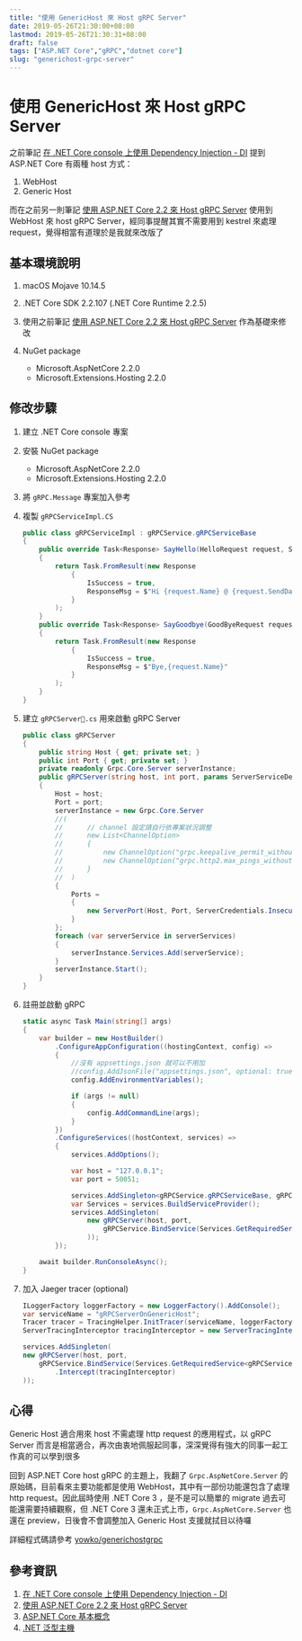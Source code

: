 ```yaml
---
title: "使用 GenericHost 來 Host gRPC Server"
date: 2019-05-26T21:30:00+08:00
lastmod: 2019-05-26T21:30:31+08:00
draft: false
tags: ["ASP.NET Core","gRPC","dotnet core"]
slug: "generichost-grpc-server"
---
```

# 使用 GenericHost 來 Host gRPC Server

之前筆記 [在 .NET Core console 上使用 Dependency Injection - DI](https://blog.yowko.com/dotnet-core-console-di/) 提到 ASP.NET Core 有兩種 host 方式：

1. WebHost
2. Generic Host

而在之前另一則筆記 [使用 ASP.NET Core 2.2 來 Host gRPC Server](https://blog.yowko.com/aspdotnet-core-2-host-grpc-server/) 使用到 WebHost 來 host gRPC Server，經同事提醒其實不需要用到 kestrel 來處理 request，覺得相當有道理於是我就來改版了

## 基本環境說明

1. macOS Mojave 10.14.5
2. .NET Core SDK 2.2.107 (.NET Core Runtime 2.2.5)
3. 使用之前筆記 [使用 ASP.NET Core 2.2 來 Host gRPC Server](https://blog.yowko.com/aspdotnet-core-2-host-grpc-server/) 作為基礎來修改
4. NuGet package

    - Microsoft.AspNetCore 2.2.0
    - Microsoft.Extensions.Hosting 2.2.0

## 修改步驟

1. 建立 .NET Core console 專案
2. 安裝 NuGet package
  
    - Microsoft.AspNetCore 2.2.0
    - Microsoft.Extensions.Hosting 2.2.0

3. 將 `gRPC.Message` 專案加入參考
4. 複製 `gRPCServiceImpl.CS`

    ```cs
    public class gRPCServiceImpl : gRPCService.gRPCServiceBase
    {
        public override Task<Response> SayHello(HelloRequest request, ServerCallContext context)
        {
            return Task.FromResult(new Response
                {
                    IsSuccess = true,
                    ResponseMsg = $"Hi {request.Name} @ {request.SendDate.ToDateTime()} !!!"
                }
            );
        }
        public override Task<Response> SayGoodbye(GoodByeRequest request, ServerCallContext context)
        {
            return Task.FromResult(new Response
                {
                    IsSuccess = true,
                    ResponseMsg = $"Bye,{request.Name}"
                }
            );
        }
    }
    ```

5. 建立 `gRPCServer.cs` 用來啟動 gRPC Server

    ```cs
    public class gRPCServer
    {
        public string Host { get; private set; }
        public int Port { get; private set; }
        private readonly Grpc.Core.Server serverInstance;
        public gRPCServer(string host, int port, params ServerServiceDefinition[] serverServices)
        {
            Host = host;
            Port = port;
            serverInstance = new Grpc.Core.Server
            //(
            //      // channel 設定請自行依專案狀況調整
            //      new List<ChannelOption>
            //      {
            //          new ChannelOption("grpc.keepalive_permit_without_calls", 1),
            //          new ChannelOption("grpc.http2.max_pings_without_data", 0)
            //      }
            //  )
            {
                Ports =
                {
                    new ServerPort(Host, Port, ServerCredentials.Insecure)
                }
            };
            foreach (var serverService in serverServices)
            {
                serverInstance.Services.Add(serverService);
            }
            serverInstance.Start();
        }
    }
    ```

6. 註冊並啟動 gRPC

    ```cs
    static async Task Main(string[] args)
    {
        var builder = new HostBuilder()
            .ConfigureAppConfiguration((hostingContext, config) =>
            {
                //沒有 appsettings.json 就可以不用加
                //config.AddJsonFile("appsettings.json", optional: true);
                config.AddEnvironmentVariables();

                if (args != null)
                {
                    config.AddCommandLine(args);
                }
            })
            .ConfigureServices((hostContext, services) =>
            {
                services.AddOptions();

                var host = "127.0.0.1";
                var port = 50051;

                services.AddSingleton<gRPCService.gRPCServiceBase, gRPCServiceImpl>();
                var Services = services.BuildServiceProvider();
                services.AddSingleton(
                    new gRPCServer(host, port,
                        gRPCService.BindService(Services.GetRequiredService<gRPCService.gRPCServiceBase>())
                    ));
            });

        await builder.RunConsoleAsync();
    }
    ```

7. 加入 Jaeger tracer (optional)

    ```cs
    ILoggerFactory loggerFactory = new LoggerFactory().AddConsole();
    var serviceName = "gRPCServerOnGenericHost";
    Tracer tracer = TracingHelper.InitTracer(serviceName, loggerFactory);
    ServerTracingInterceptor tracingInterceptor = new ServerTracingInterceptor(tracer);

    services.AddSingleton(
    new gRPCServer(host, port,
        gRPCService.BindService(Services.GetRequiredService<gRPCService.gRPCServiceBase>())
            .Intercept(tracingInterceptor)
    ));
    ```

## 心得

Generic Host 適合用來 host 不需處理 http request 的應用程式，以 gRPC Server 而言是相當適合，再次由衷地佩服起同事，深深覺得有強大的同事一起工作真的可以學到很多

回到 ASP.NET Core host gRPC 的主題上，我翻了 `Grpc.AspNetCore.Server` 的原始碼，目前看來主要功能都是使用 WebHost，其中有一部份功能還包含了處理 http request。因此屆時使用 .NET Core 3 ，是不是可以簡單的 migrate 過去可能還需要持續觀察，但 .NET Core 3 還未正式上市，`Grpc.AspNetCore.Server` 也還在 preview，日後會不會調整加入 Generic Host 支援就拭目以待囉

詳細程式碼請參考 [yowko/generichostgrpc](https://github.com/yowko/generichostgrpc)

## 參考資訊

1. [在 .NET Core console 上使用 Dependency Injection - DI](https://blog.yowko.com/dotnet-core-console-di/)
2. [使用 ASP.NET Core 2.2 來 Host gRPC Server](https://blog.yowko.com/aspdotnet-core-2-host-grpc-server/)
3. [ASP.NET Core 基本概念](https://docs.microsoft.com/zh-tw/aspnet/core/fundamentals/index?view=aspnetcore-2.2&tabs=macos#host)
4. [.NET 泛型主機](https://docs.microsoft.com/zh-tw/aspnet/core/fundamentals/host/generic-host?view=aspnetcore-2.2)